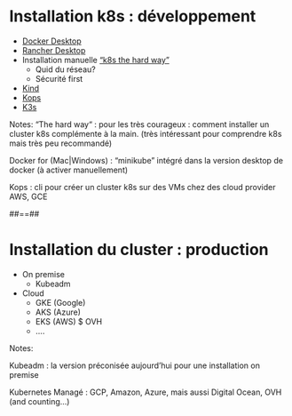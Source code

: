 <!-- .slide:-->

# Installation k8s : développement

- [Docker Desktop](https://www.docker.com/products/docker-desktop/)
- [Rancher Desktop](https://rancherdesktop.io/)
- Installation manuelle [“k8s the hard way”](https://github.com/kelseyhightower/kubernetes-the-hard-way)
  - Quid du réseau?
  - Sécurité first
- [Kind](https://kind.sigs.k8s.io/)
- [Kops](https://github.com/kubernetes/kops)
- [K3s](https://k3s.io/)

Notes:
“The hard way“ : pour les très courageux : comment installer un cluster k8s complémente à la main. (très intéressant pour comprendre k8s mais très peu recommandé)

Docker for (Mac|Windows) : “minikube” intégré dans la version desktop de docker (à activer manuellement)

Kops : cli pour créer un cluster k8s sur des VMs chez des cloud provider AWS, GCE

##==##

<!-- .slide:-->

# Installation du cluster : production

- On premise
  - Kubeadm
- Cloud
  - GKE (Google)
  - AKS (Azure)
  - EKS (AWS)
    $ OVH
  - ….

Notes:

Kubeadm : la version préconisée aujourd’hui pour une installation on premise

Kubernetes Managé : GCP, Amazon, Azure, mais aussi Digital Ocean, OVH (and counting…)
